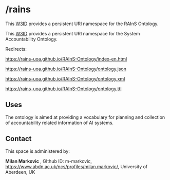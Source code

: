 

# /rains
This [W3ID](https://w3id.org) provides a persistent URI namespace for the RAInS Ontology.

This [W3ID](https://w3id.org) provides a persistent URI namespace for the System Accountability Ontology.

Redirects: 

https://rains-uoa.github.io/RAInS-Ontology/index-en.html

https://rains-uoa.github.io/RAInS-Ontology/ontology.json

https://rains-uoa.github.io/RAInS-Ontology/ontology.xml

https://rains-uoa.github.io/RAInS-Ontology/ontology.ttl

## Uses
The ontology is aimed at providing a  vocabulary for planning and collection of accountability related information of AI systems.  

## Contact
This space is administered by:  

**Milan Markovic**  ,
GIthub ID: m-markovic,
https://www.abdn.ac.uk/ncs/profiles/milan.markovic/,
University of Aberdeen, UK 

